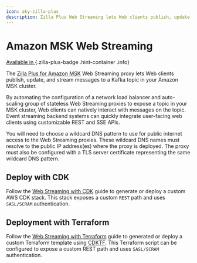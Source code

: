 ```yaml
---
icon: aky-zilla-plus
description: Zilla Plus Web Streaming lets Web clients publish, update, and stream messages to a Kafka topic in your Amazon MSK cluster.
---
```


# Amazon MSK Web Streaming

[Available in <ZillaPlus/>](https://www.aklivity.io/products/zilla-plus)
{.zilla-plus-badge .hint-container .info}

The [Zilla Plus for Amazon MSK](https://aws.amazon.com/marketplace/pp/prodview-jshnzslazfm44) Web Streaming proxy lets Web clients publish, update, and stream messages to a Kafka topic in your Amazon MSK cluster.

By automating the configuration of a network load balancer and auto-scaling group of stateless Web Streaming proxies to expose a topic in your MSK cluster, Web clients can natively interact with messages on the topic. Event streaming backend systems can quickly integrate user-facing web clients using customizable REST and SSE APIs.

You will need to choose a wildcard DNS pattern to use for public internet access to the Web Streaming proxies. These wildcard DNS names must resolve to the public IP address(es) where the <ZillaPlus/> proxy is deployed. The <ZillaPlus/> proxy must also be configured with a TLS server certificate representing the same wildcard DNS pattern.

## Deploy with CDK

Follow the [Web Streaming with CDK](https://github.com/aklivity/zilla-plus-aws-templates/tree/main/amazon-msk/cdk/web-streaming) guide to generate or deploy a custom AWS CDK stack. This stack exposes a custom `REST` path and uses `SASL/SCRAM` authentication.

## Deployment with Terraform

Follow the [Web Streaming with Terraform](https://github.com/aklivity/zilla-plus-aws-templates/tree/main/amazon-msk/cdktf/web-streaming) guide to generated or deploy a custom Terraform template using [CDKTF](https://developer.hashicorp.com/terraform/cdktf). This Terraform script can be configured to expose a custom REST path and uses `SASL/SCRAM` authentication.
